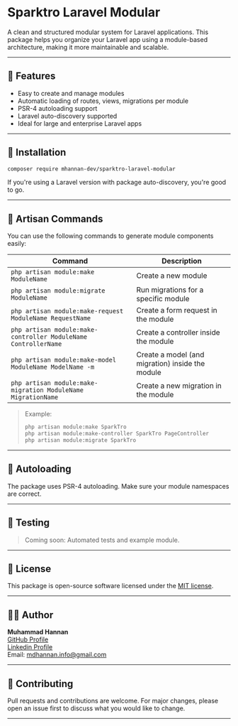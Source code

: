 # Sparktro Laravel Modular

A clean and structured modular system for Laravel applications. This package helps you organize your Laravel app using a module-based architecture, making it more maintainable and scalable.

---

## 🔧 Features

- Easy to create and manage modules
- Automatic loading of routes, views, migrations per module
- PSR-4 autoloading support
- Laravel auto-discovery supported
- Ideal for large and enterprise Laravel apps

---

## 🚀 Installation

```bash
composer require mhannan-dev/sparktro-laravel-modular
```

If you're using a Laravel version with package auto-discovery, you're good to go.

---

## 🧾 Artisan Commands

You can use the following commands to generate module components easily:

| Command | Description |
|--------|-------------|
| `php artisan module:make ModuleName` | Create a new module |
| `php artisan module:migrate ModuleName` | Run migrations for a specific module |
| `php artisan module:make-request ModuleName RequestName` | Create a form request in the module |
| `php artisan module:make-controller ModuleName ControllerName` | Create a controller inside the module |
| `php artisan module:make-model ModuleName ModelName -m` | Create a model (and migration) inside the module |
| `php artisan module:make-migration ModuleName MigrationName` | Create a new migration in the module |

> Example:
> ```bash
> php artisan module:make SparkTro
> php artisan module:make-controller SparkTro PageController
> php artisan module:migrate SparkTro
> ```

---

## 📂 Autoloading

The package uses PSR-4 autoloading. Make sure your module namespaces are correct.

---

## 🧪 Testing

> Coming soon: Automated tests and example module.

---

## 📝 License

This package is open-source software licensed under the [MIT license](LICENSE).

---

## 👨‍💻 Author

**Muhammad Hannan**  
[GitHub Profile](https://github.com/mhannan-dev)  
[Linkedin Profile](https://www.linkedin.com/in/mhannan44)  
Email: [mdhannan.info@gmail.com](mailto:mdhannan.info@gmail.com)

---

## 🤝 Contributing

Pull requests and contributions are welcome. For major changes, please open an issue first to discuss what you would like to change.

---
